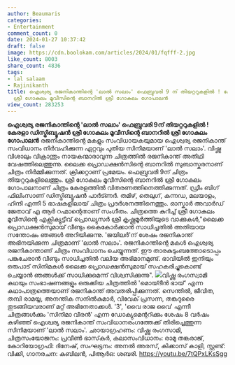 ```yaml
---
author: Beaumaris
categories:
- Entertainment
comment_count: 0
date: 2024-01-27 10:37:42
draft: false
image: https://cdn.boolokam.com/articles/2024/01/fqfff-2.jpg
like_count: 8003
share_count: 4836
tags:
- lal salaam
- Rajinikanth
title: ഐശ്വര്യ രജനികാന്തിന്റെ 'ലാൽ സലാം' ഫെബ്രുവരി 9 ന് തിയറ്ററുകളിൽ ! കേരളാ ഡിസ്ട്രിബ്യൂഷൻ
  ശ്രീ ഗോകുലം മൂവീസിന്റെ ബാനറിൽ ശ്രീ ഗോകുലം ഗോപാലൻ
view_count: 283253
---
```


**ഐശ്വര്യ രജനികാന്തിന്റെ 'ലാൽ സലാം' ഫെബ്രുവരി 9ന് തിയറ്ററുകളിൽ ! കേരളാ ഡിസ്ട്രിബ്യൂഷൻ ശ്രീ ഗോകുലം മൂവീസിന്റെ ബാനറിൽ ശ്രീ ഗോകുലം ഗോപാലൻ** രജനികാന്തിന്റെ മകളും സംവിധായകയുമായ ഐശ്വര്യ രജനികാന്ത് സംവിധാനം നിർവഹിക്കുന്ന ഏറ്റവും പുതിയ സിനിമയാണ് 'ലാൽ സലാം'. വിഷ്ണു വിശാലും വിക്രാന്തും നായകന്മാരാവുന്ന ചിത്രത്തിൽ രജനികാന്ത് അതിഥി വേഷത്തിലെത്തുന്നു. ലൈക്ക പ്രൊഡക്ഷൻസിന്റെ ബാനറിൽ സുബാസ്കരനാണ് ചിത്രം നിർമ്മിക്കുന്നത്. ക്രിക്കറ്റാണ് പ്രമേയം. ഫെബ്രുവരി 9ന് ചിത്രം തിയറ്ററുകളിലെത്തും. ശ്രീ ഗോകുലം മൂവീസിന്റെ ബാനറിൽ ശ്രീ ഗോകുലം ഗോപാലനാണ് ചിത്രം കേരളത്തിൽ വിതരണത്തിനെത്തിക്കുന്നത്. ഡ്രീം ബിഗ് ഫിലിംസാണ് ഡിസ്ട്രിബ്യൂഷൻ പാർട്ണർ. തമിഴ്, തെലുഗ്, കന്നഡ, മലയാളം, ഹിന്ദി എന്നീ 5 ഭാഷകളിലായ് ചിത്രം പ്രദർശനത്തിനെത്തും. ഓസ്കാർ അവാർഡ് ജേതാവ് എ ആർ റഹ്മാന്റെതാണ് സംഗീതം. ചിത്രത്തെ കുറിച്ച് ശ്രീ ഗോകുലം മൂവീസിന്റെ എക്സിക്യൂട്ടീവ് പ്രൊഡ്യുസർ ശ്രീ കൃഷ്ണമൂർത്തിയുടെ വാക്കുകൾ,"ലൈക്ക പ്രൊഡക്ഷൻസുമായ് വീണ്ടും കൈകോർക്കാൻ സാധിച്ചതിൽ അതിയായ സന്തോഷം ഞങ്ങൾ അറിയിക്കുന്നു. 'ജയിലർ'ന് ശേഷം രജനികാന്ത് അഭിനയിക്കുന്ന ചിത്രമാണ് 'ലാൽ സലാം'. രജനികാന്തിന്റെ മകൾ ഐശ്വര്യ രജനികാന്താണ് ചിത്രം സംവിധാനം ചെയ്യുന്നത്. ഈ താരകുടുംബത്തോടൊപ്പം പങ്കുചേരാൻ വീണ്ടും സാധിച്ചതിൽ വലിയ അഭിമാനമുണ്ട്. ഭാവിയിൽ ഇനിയും ഒരുപാട് സിനിമകൾ ലൈക്ക പ്രൊഡക്ഷൻസുമായ് സഹകരിച്ചുകൊണ്ട് ചെയ്യാൻ ഞങ്ങൾക്ക് സാധിക്കുമെന്ന് വിശ്വസിക്കുന്നു". ![](https://cdn.boolokam.com/articles/2024/01/fqfff-2.jpg)വിഷ്ണു രംഗസ്വാമി കഥയും സംഭാഷണങ്ങളും ഒരുക്കിയ ചിത്രത്തിൽ 'മൊയ്ദീൻ ഭായ്' എന്ന കഥാപാത്രത്തെയാണ് രജനികാന്ത് അവതരിപ്പിക്കുന്നത്. സെന്തിൽ, ജീവിത, തമ്പി രാമയ്യ, അനന്തിക സനിൽകുമാർ, വിവേക് പ്രസന്ന, തങ്കദുരൈ തുടങ്ങിയവരാണ് മറ്റ് അഭിനേതാക്കൾ. '3', 'വൈ രാജ വൈ' എന്നീ ചിത്രങ്ങൾക്കും 'സിനിമാ വീരൻ' എന്ന ഡോക്യുമെന്ററിക്കും ശേഷം 8 വർഷം കഴിഞ്ഞ് ഐശ്വര്യ രജനികാന്ത് സംവിധാനരംഗത്തേക്ക് തിരിച്ചെത്തുന്ന സിനിമയാണ് 'ലാൽ സലാം'. ഛായാഗ്രഹണം: വിഷ്ണു രംഗസാമി, ചിത്രസംയോജനം: പ്രവീൺ ഭാസ്‌കർ, കലാസംവിധാനം: രാമു തങ്കരാജ്, കോറിയോഗ്രഫി: ദിനേഷ്, സംഘട്ടനം: അനൽ അരസ്, കിക്കാസ് കാളി, സ്റ്റണ്ട്: വിക്കി, ഗാനരചന: കബിലൻ, പിആർഒ: ശബരി. https://youtu.be/7tQPxLKsSgg